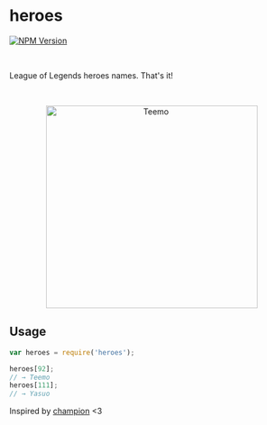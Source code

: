 # heroes

[![NPM Version][npm-image]][npm-url]

<br>

League of Legends heroes names. That's it!

<br>

<p align="center">
  <img width="375" height="360" src="//ih2.redbubble.net/image.14156864.0477/sticker,375x360.u4.png" alt="Teemo">
</p>

## Usage

```javascript
var heroes = require('heroes');

heroes[92];
// → Teemo
heroes[111];
// → Yasuo
```

Inspired by [champion] <3

[champion]: //github.com/KenanY/champion

[npm-image]: //img.shields.io/npm/v/heroes.svg
[npm-url]: //npmjs.org/package/heroes
